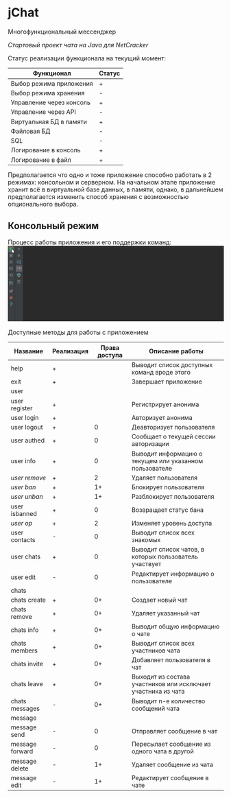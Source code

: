 # jChat
Многофункциональный мессенджер

*Стартовый проект чата на Java для NetCracker*

Статус реализации функционала на текущий момент:

Функционал               | Статус |
------------------------ | ------ |
Выбор режима приложения  | +      |
Выбор режима хранения    | -      |
Управление через консоль | +      |
Управление через API     | -      |
Виртуальная БД в памяти  | +      |
Файловая БД              | -      |
SQL                      | -      |
Логирование в консоль    | +      |
Логирование в файл       | +      |

Предполагается что одно и тоже приложение способно работать в 2 режимах: консольном и серверном.
На начальном этапе приложение хранит всё в виртуальной базе данных, в памяти, однако, в дальнейшем предполагается изменить способ хранения с возможностью опционального выбора.

## Консольный режим

Процесс работы приложения и его поддержки команд:
![jchat demo](https://github.com/iLeonidze/jChat/blob/63e61da5229011eed201a9771526a82fa0b5c678/jChat%20Demo.gif)

Доступные методы для работы с приложением

Название        | Реализация | Права доступа | Описание работы
--------------- | ---------  | ------------- | ---
help            | +          |   | Выводит список доступных команд вроде этого
exit            | +          |   | Завершает приложение
user            |
user register   | +          |   | Регистрирует анонима
user login      | +          |   | Авторизует анонима
user logout     | +          | 0 | Деавторизует пользователя
user authed     | +          | 0 | Сообщает о текущей сессии авторизации
user info       | +          | 0 | Выводит информацию о текущем или указанном пользователе
*user remove*   | +          | 2 | Удаляет пользователя
*user ban*      | +          | 1+ | Блокирует пользователя
*user unban*    | +          | 1+ | Разблокирует пользователя
user isbanned   | +          | 0 | Возвращает статус бана
*user op*       | +          | 2 | Изменяет уровень доступа
user contacts   | -          | 0 | Выводит список всех знакомых
user chats      | +          | 0 | Выводит список чатов, в которых пользователь участвует
user edit       | -          | 0 | Редактирует информацию о пользователе
chats           |
chats create    | +          | 0+ | Создает новый чат
chats remove    | +          | 0+ | Удаляет указанный чат
chats info      | +          | 0+ | Выводит общую информацию о чате
chats members   | +          | 0+ | Выводит список всех участников чата
chats invite    | +          | 0+ | Добавляет пользователя в чат
chats leave     | +          | 0+ | Выходит из состава участников или исключает участника из чата
chats messages  | -          | 0+ | Выводит n-е количество сообщений чата
message         |
message send    | -          | 0 | Отправляет сообщение в чат
message forward | -          | 0 | Пересылает сообщение из одного чата в другой
message delete  | -          | 1+ | Удаляет сообщение из чата
message edit    | -          | 1+ | Редактирует сообщение в чате
